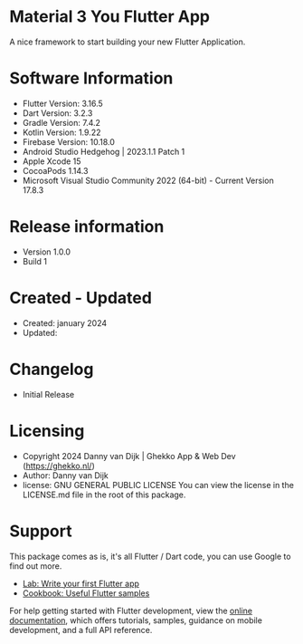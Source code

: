 # Material 3 You Flutter App

A nice framework to start building your new Flutter Application.

# Software Information

- Flutter Version: 3.16.5
- Dart Version: 3.2.3
- Gradle Version: 7.4.2
- Kotlin Version: 1.9.22
- Firebase Version: 10.18.0
- Android Studio Hedgehog | 2023.1.1 Patch 1
- Apple Xcode 15
- CocoaPods 1.14.3
- Microsoft Visual Studio Community 2022 (64-bit) - Current Version 17.8.3

# Release information

- Version 1.0.0
- Build 1

# Created - Updated

- Created: january 2024
- Updated:

# Changelog

- Initial Release

# Licensing
- Copyright 2024 Danny van Dijk | Ghekko App & Web Dev (https://ghekko.nl/)
- Author: Danny van Dijk
- license: GNU GENERAL PUBLIC LICENSE
  You can view the license in the LICENSE.md file in the root of this package.

# Support
This package comes as is, it's all Flutter / Dart code, you can use Google to find out more.

- [Lab: Write your first Flutter app](https://docs.flutter.dev/get-started/codelab)
- [Cookbook: Useful Flutter samples](https://docs.flutter.dev/cookbook)

For help getting started with Flutter development, view the
[online documentation](https://docs.flutter.dev/), which offers tutorials,
samples, guidance on mobile development, and a full API reference.
